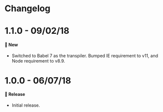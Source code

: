 # Changelog

# 1.1.0 - 09/02/18

#### 🚀 New

- Switched to Babel 7 as the transpiler. Bumped IE requirement to v11, and Node requirement to v8.9.

# 1.0.0 - 06/07/18

#### 🎉 Release

- Initial release.
